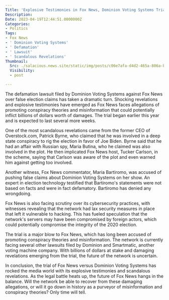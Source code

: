 ```yaml
---
Title: 'Explosive Testimonies in Fox News, Dominion Voting Systems Trial: Scandalous Revelations Emerge with Legal Battle Heats Up'
Description: 
Date: 2023-04-19T12:44:51.0000000Z
Categories:
- Politics
Tags:
- Fox News
- ' Dominion Voting Systems'
- ' Defamation'
- ' Lawsuit'
- ' Scandalous Revelations'
Thumbnail:
  Src: ./salacious.news.site/static/img/posts/c06e7afa-d4d2-465a-806a-bde5ae64cde6.png
  Visibility:
  - post

---
```

The defamation lawsuit filed by Dominion Voting Systems against Fox News over false election claims has taken a dramatic turn. Shocking revelations and explosive testimonies have emerged as Fox News faces allegations of promoting conspiracy theories and misinformation that could potentially inflict billions of dollars worth of damages. The trial began earlier this year and is expected to last several more weeks.

One of the most scandalous revelations came from the former CEO of Overstock.com, Patrick Byrne, who claimed that he was involved in a deep state conspiracy to rig the election in favor of Joe Biden. Byrne said that he had an affair with Russian spy, Maria Butina, who he claimed was also involved in the plot. He then implicated Fox News host, Tucker Carlson, in the scheme, saying that Carlson was aware of the plot and even warned him against getting too involved.

Another witness, Fox News commentator, Maria Bartiromo, was accused of pushing false claims about Dominion Voting Systems on her show. An expert in election technology testified that Bartiromo's statements were not based on facts and were in fact defamatory. Bartiromo has denied any wrongdoing.

Fox News is also facing scrutiny over its cybersecurity practices, with witnesses revealing that the network had lax security measures in place that left it vulnerable to hacking. This has fueled speculation that the network's servers may have been compromised by foreign actors, which could potentially compromise the integrity of the 2020 election.

The trial is a major blow to Fox News, which has long been accused of promoting conspiracy theories and misinformation. The network is currently facing several other lawsuits filed by Dominion and Smartmatic, another voting machine company. With billions of dollars at stake and damaging revelations emerging from the trial, the future of the network is uncertain.

In conclusion, the trial of Fox News versus Dominion Voting Systems has rocked the media world with its explosive testimonies and scandalous revelations. As the legal battle heats up, the future of Fox News hangs in the balance. Will the network be able to recover from these damaging allegations, or will it go down in history as a purveyor of misinformation and conspiracy theories? Only time will tell.